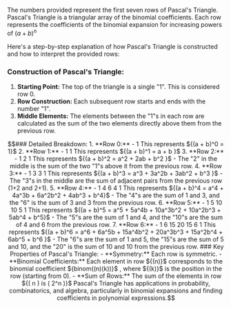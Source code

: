 The numbers provided represent the first seven rows of Pascal's Triangle. Pascal's Triangle is a triangular array of the binomial coefficients. Each row represents the coefficients of the binomial expansion for increasing powers of ${(a + b)^n}$

Here's a step-by-step explanation of how Pascal's Triangle is constructed and how to interpret the provided rows:

### Construction of Pascal's Triangle:
1. **Starting Point:** The top of the triangle is a single "1". This is considered row 0.
2. **Row Construction:** Each subsequent row starts and ends with the number "1".
3. **Middle Elements:** The elements between the "1"s in each row are calculated as the sum of the two elements directly above them from the previous row.

```math
### Detailed Breakdown:
1. **Row 0:**
   - 1

   This represents  ${(a + b)^0 = 1}$

  

2. **Row 1:**
   - 1 1

   This represents ${(a + b)^1 = a + b }$

3. **Row 2:**
   - 1 2 1

   This represents ${(a + b)^2 = a^2 + 2ab + b^2 }$

   - The "2" in the middle is the sum of the two "1"s above it from the previous row.

4. **Row 3:**
   - 1 3 3 1

   This represents ${(a + b)^3 = a^3 + 3a^2b + 3ab^2 + b^3 }$
   - The "3"s in the middle are the sum of adjacent pairs from the previous row (1+2 and 2+1).

5. **Row 4:**
   - 1 4 6 4 1

   This represents ${(a + b)^4 = a^4 + 4a^3b + 6a^2b^2 + 4ab^3 + b^4}$

   - The "4"s are the sum of 1 and 3, and the "6" is the sum of 3 and 3 from the previous row.

6. **Row 5:**
   - 1 5 10 10 5 1

   This represents ${(a + b)^5 = a^5 + 5a^4b + 10a^3b^2 + 10a^2b^3 + 5ab^4 + b^5}$

   - The "5"s are the sum of 1 and 4, and the "10"s are the sum of 4 and 6 from the previous row.

7. **Row 6:**
   - 1 6 15 20 15 6 1

   This represents ${(a + b)^6 = a^6 + 6a^5b + 15a^4b^2 + 20a^3b^3 + 15a^2b^4 + 6ab^5 + b^6 }$

   - The "6"s are the sum of 1 and 5, the "15"s are the sum of 5 and 10, and the "20" is the sum of 10 and 10 from the previous row.

### Key Properties of Pascal's Triangle:
- **Symmetry:** Each row is symmetric.
- **Binomial Coefficients:** Each element in row 
 ${(n)}$ corresponds to the binomial coefficient 
  ${binom((n)(k))}$ , where ${(k)}$ is the position in the row (starting from 0).
- **Sum of Rows:** The sum of the elements in row  ${( n ) is ( 2^n )}$ 

Pascal's Triangle has applications in probability, combinatorics, and algebra, particularly in binomial expansions and finding coefficients in polynomial expressions.
```